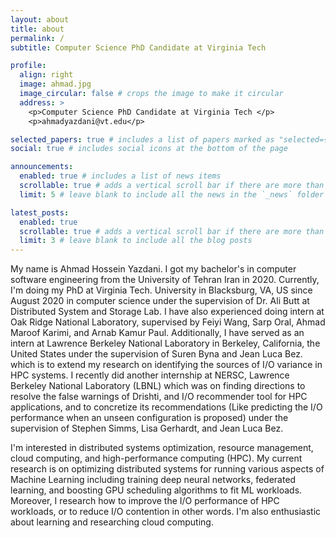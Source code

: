 ```yaml
---
layout: about
title: about
permalink: /
subtitle: Computer Science PhD Candidate at Virginia Tech

profile:
  align: right
  image: ahmad.jpg
  image_circular: false # crops the image to make it circular
  address: >
    <p>Computer Science PhD Candidate at Virginia Tech </p>
    <p>ahmadyazdani@vt.edu</p>

selected_papers: true # includes a list of papers marked as "selected={true}"
social: true # includes social icons at the bottom of the page

announcements:
  enabled: true # includes a list of news items
  scrollable: true # adds a vertical scroll bar if there are more than 3 news items
  limit: 5 # leave blank to include all the news in the `_news` folder

latest_posts:
  enabled: true
  scrollable: true # adds a vertical scroll bar if there are more than 3 new posts items
  limit: 3 # leave blank to include all the blog posts
---
```

My name is Ahmad Hossein Yazdani. I got my bachelor's in computer software engineering from the University of Tehran Iran in 2020. Currently, I'm doing my PhD at Virginia Tech. University in Blacksburg, VA, US since August 2020 in computer science under the supervision of Dr. Ali Butt at Distributed System and Storage Lab. I have also experienced doing intern at Oak Ridge National Laboratory, supervised by Feiyi Wang, Sarp Oral, Ahmad Maroof Karimi, and Arnab Kamur Paul. Additionally, I have served as an intern at Lawrence Berkeley National Laboratory in Berkeley, California, the United States under the supervision of Suren Byna and Jean Luca Bez. 
which is to extend my research on identifying the sources of I/O variance in HPC systems. I recently did another internship at NERSC, Lawrence Berkeley National Laboratory (LBNL) which was on finding directions to resolve the false warnings of Drishti, and I/O recommender tool for HPC applications, and to concretize its recommendations (Like 
predicting the I/O performance when an unseen configuration is proposed) under the supervision of Stephen Simms, Lisa Gerhardt, and Jean Luca Bez.

I'm interested in distributed systems optimization, resource management, cloud computing, and high-performance computing (HPC). My current research is on optimizing distributed systems for running various aspects of Machine Learning including training deep neural networks, federated learning, and boosting GPU scheduling algorithms to fit ML workloads. Moreover, I research how to improve the I/O performance of HPC workloads, or to reduce I/O contention in other words. I'm also enthusiastic about learning and researching cloud computing.
